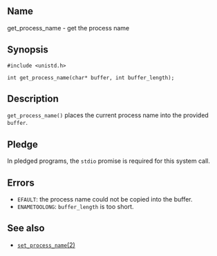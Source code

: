 ## Name

get_process_name - get the process name

## Synopsis

```**c++
#include <unistd.h>

int get_process_name(char* buffer, int buffer_length);
```

## Description

`get_process_name()` places the current process name into the provided `buffer`.

## Pledge

In pledged programs, the `stdio` promise is required for this system call.

## Errors

-   `EFAULT`: the process name could not be copied into the buffer.
-   `ENAMETOOLONG`: `buffer_length` is too short.

## See also

-   [`set_process_name`(2)](help://man/2/set_process_name)
